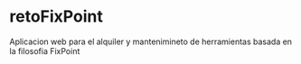 # retoFixPoint
Aplicacion web para el alquiler y mantenimineto de herramientas basada en la filosofia FixPoint
